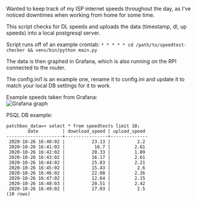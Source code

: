 Wanted to keep track of my ISP internet speeds throughout the day, as I've noticed downtimes when working from home for some time. 

This script checks for DL speeds and uploads the data (timestamp, dl, up speeds) into a local postgresql server. 

Script runs off of an example crontab: 
```* * * * * cd /path/to/speedtest-checker && venv/bin/python main.py```

The data is then graphed in Grafana, which is also running on the RPI connected to the router. 

The config.ini1 is an example one, rename it to config.ini and update it to match your local DB settings for it to work. 

Example speeds taken from Grafana:  
![Grafana graph](https://user-images.githubusercontent.com/25779373/97232614-21af8500-17e6-11eb-8377-8fe6dccacfb3.png)

PSQL DB example:
```
patchbox_data=> select * from speedtests limit 10;
        date         | download_speed | upload_speed
---------------------+----------------+--------------
 2020-10-26 16:40:02 |          23.13 |          2.2
 2020-10-26 16:41:02 |           16.7 |         2.61
 2020-10-26 16:42:02 |          20.33 |         1.89
 2020-10-26 16:43:02 |          16.17 |         2.61
 2020-10-26 16:44:02 |          25.83 |         2.21
 2020-10-26 16:45:02 |          15.43 |          2.6
 2020-10-26 16:46:02 |          22.08 |         2.26
 2020-10-26 16:47:02 |          12.64 |         2.15
 2020-10-26 16:48:03 |          20.51 |         2.42
 2020-10-26 16:49:02 |          17.03 |          2.5
(10 rows)
```
